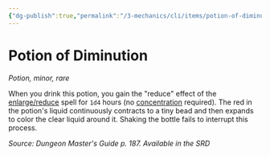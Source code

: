 ```yaml
---
{"dg-publish":true,"permalink":"/3-mechanics/cli/items/potion-of-diminution/","tags":["ttrpg-cli/compendium/src/5e/dmg","ttrpg-cli/item/rarity/rare","ttrpg-cli/item/tier/minor","ttrpg-cli/item/wondrous/potion"]}
---
```


# Potion of Diminution
*Potion, minor, rare*  



When you drink this potion, you gain the "reduce" effect of the [enlarge/reduce](3-Mechanics/CLI/spells/enlarge-reduce.md) spell for `1d4` hours (no [concentration](3-Mechanics/CLI/rules/conditions.md#Concentration) required). The red in the potion's liquid continuously contracts to a tiny bead and then expands to color the clear liquid around it. Shaking the bottle fails to interrupt this process.

*Source: Dungeon Master's Guide p. 187. Available in the <span title='Systems Reference Document (5.1)'>SRD</span>*